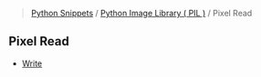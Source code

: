 > [Python Snippets](../../README.md) / [Python Image Library ( PIL )](../README.md) / Pixel Read
## Pixel Read
- [Write](Write.md)